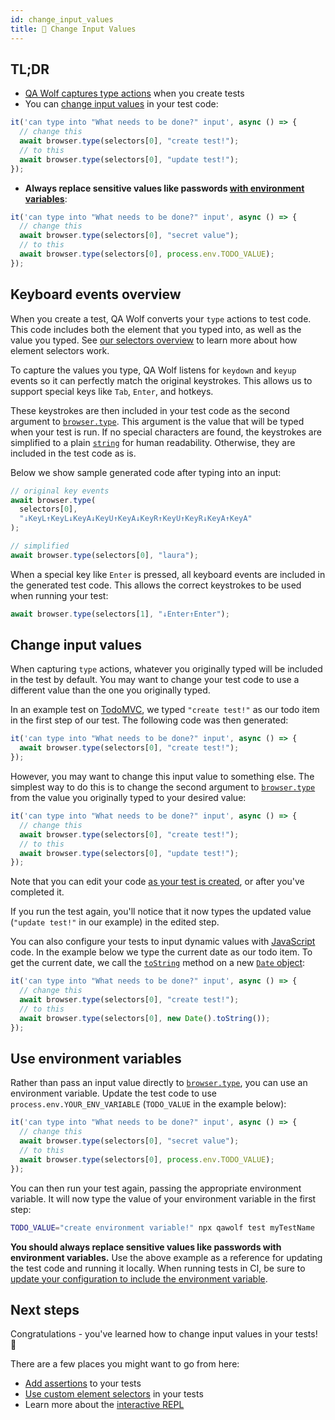 ```yaml
---
id: change_input_values
title: 📮 Change Input Values
---
```


## TL;DR

- [QA Wolf captures type actions](#keyboard-events-overview) when you create tests
- You can [change input values](#change-input-values) in your test code:

```js
it('can type into "What needs to be done?" input', async () => {
  // change this
  await browser.type(selectors[0], "create test!");
  // to this
  await browser.type(selectors[0], "update test!");
});
```

- **Always replace sensitive values like passwords [with environment variables](#use-environment-variables)**:

```js
it('can type into "What needs to be done?" input', async () => {
  // change this
  await browser.type(selectors[0], "secret value");
  // to this
  await browser.type(selectors[0], process.env.TODO_VALUE);
});
```

## Keyboard events overview

When you create a test, QA Wolf converts your `type` actions to test code. This code includes both the element that you typed into, as well as the value you typed. See [our selectors overview](use_custom_selectors#selectors-overview) to learn more about how element selectors work.

To capture the values you type, QA Wolf listens for `keydown` and `keyup` events so it can perfectly match the original keystrokes. This allows us to support special keys like `Tab`, `Enter`, and hotkeys.

These keystrokes are then included in your test code as the second argument to [`browser.type`](api/browser_context/type). This argument is the value that will be typed when your test is run. If no special characters are found, the keystrokes are simplified to a plain [`string`](https://developer.mozilla.org/en-US/docs/Web/JavaScript/Reference/Global_Objects/String) for human readability. Otherwise, they are included in the test code as is.

Below we show sample generated code after typing into an input:

```js
// original key events
await browser.type(
  selectors[0],
  "↓KeyL↑KeyL↓KeyA↓KeyU↑KeyA↓KeyR↑KeyU↑KeyR↓KeyA↑KeyA"
);

// simplified
await browser.type(selectors[0], "laura");
```

When a special key like `Enter` is pressed, all keyboard events are included in the generated test code. This allows the correct keystrokes to be used when running your test:

```js
await browser.type(selectors[1], "↓Enter↑Enter");
```

## Change input values

When capturing `type` actions, whatever you originally typed will be included in the test by default. You may want to change your test code to use a different value than the one you originally typed.

In an example test on [TodoMVC](http://todomvc.com/examples/react), we typed `"create test!"` as our todo item in the first step of our test. The following code was then generated:

```js
it('can type into "What needs to be done?" input', async () => {
  await browser.type(selectors[0], "create test!");
});
```

However, you may want to change this input value to something else. The simplest way to do this is to change the second argument to [`browser.type`](api/browser_context/type) from the value you originally typed to your desired value:

```js
it('can type into "What needs to be done?" input', async () => {
  // change this
  await browser.type(selectors[0], "create test!");
  // to this
  await browser.type(selectors[0], "update test!");
});
```

Note that you can edit your code [as your test is created](create_a_test#review-test-code), or after you've completed it.

If you run the test again, you'll notice that it now types the updated value (`"update test!"` in our example) in the edited step.

You can also configure your tests to input dynamic values with [JavaScript](https://developer.mozilla.org/en-US/docs/Web/JavaScript) code. In the example below we type the current date as our todo item. To get the current date, we call the [`toString`](https://developer.mozilla.org/en-US/docs/Web/JavaScript/Reference/Global_Objects/Date/toString) method on a new [`Date` object](https://developer.mozilla.org/en-US/docs/Web/JavaScript/Reference/Global_Objects/Date):

```js
it('can type into "What needs to be done?" input', async () => {
  // change this
  await browser.type(selectors[0], "create test!");
  // to this
  await browser.type(selectors[0], new Date().toString());
});
```

## Use environment variables

Rather than pass an input value directly to [`browser.type`](api/browser_context/type), you can use an environment variable. Update the test code to use `process.env.YOUR_ENV_VARIABLE` (`TODO_VALUE` in the example below):

```js
it('can type into "What needs to be done?" input', async () => {
  // change this
  await browser.type(selectors[0], "secret value");
  // to this
  await browser.type(selectors[0], process.env.TODO_VALUE);
});
```

You can then run your test again, passing the appropriate environment variable. It will now type the value of your environment variable in the first step:

```bash
TODO_VALUE="create environment variable!" npx qawolf test myTestName
```

**You should always replace sensitive values like passwords with environment variables.** Use the above example as a reference for updating the test code and running it locally. When running tests in CI, be sure to [update your configuration to include the environment variable](run_tests_in_ci#use-environment-variables).

## Next steps

Congratulations - you've learned how to change input values in your tests! 🎉

There are a few places you might want to go from here:

- [Add assertions](add_assertions) to your tests
- [Use custom element selectors](use_custom_selectors) in your tests
- Learn more about the [interactive REPL](use_the_repl)

